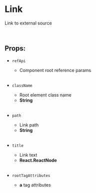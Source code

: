 # Link

Link to external source<br />

<br />

## Props:

- `refApi`
    - Component root reference params<br /><br />

- `className`
    - Root element class name
    - **String**<br /><br />

- `path`
    - Link path
    - **String**<br /><br />

- `title`
    - Link text
    - **React.ReactNode**<br /><br />

- `rootTagAttributes`
    - **a** tag attributes